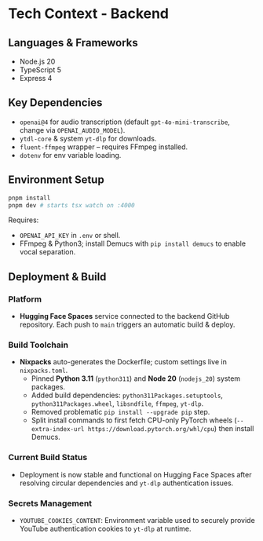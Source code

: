 # Tech Context - Backend

## Languages & Frameworks
- Node.js 20
- TypeScript 5
- Express 4

## Key Dependencies
- `openai@4` for audio transcription (default `gpt-4o-mini-transcribe`, change via `OPENAI_AUDIO_MODEL`).
- `ytdl-core` & system `yt-dlp` for downloads.
- `fluent-ffmpeg` wrapper – requires FFmpeg installed.
- `dotenv` for env variable loading.

## Environment Setup
```bash
pnpm install
pnpm dev # starts tsx watch on :4000
```
Requires:
- `OPENAI_API_KEY` in `.env` or shell.
- FFmpeg & Python3; install Demucs with `pip install demucs` to enable vocal separation. 

## Deployment & Build

### Platform
- **Hugging Face Spaces** service connected to the backend GitHub repository. Each push to `main` triggers an automatic build & deploy.

### Build Toolchain
- **Nixpacks** auto-generates the Dockerfile; custom settings live in `nixpacks.toml`.
  - Pinned **Python 3.11** (`python311`) and **Node 20** (`nodejs_20`) system packages.
  - Added build dependencies: `python311Packages.setuptools`, `python311Packages.wheel`, `libsndfile`, `ffmpeg`, `yt-dlp`.
  - Removed problematic `pip install --upgrade pip` step.
  - Split install commands to first fetch CPU-only PyTorch wheels (`--extra-index-url https://download.pytorch.org/whl/cpu`) then install Demucs.

### Current Build Status
- Deployment is now stable and functional on Hugging Face Spaces after resolving circular dependencies and `yt-dlp` authentication issues.

### Secrets Management
- `YOUTUBE_COOKIES_CONTENT`: Environment variable used to securely provide YouTube authentication cookies to `yt-dlp` at runtime.